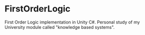 # FirstOrderLogic
  First Order Logic implementation in Unity C#. Personal study of my University module called "knowledge based systems".
